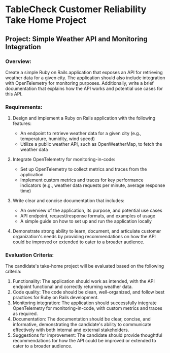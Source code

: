 # TableCheck Customer Reliability Take Home Project
## Project: Simple Weather API and Monitoring Integration

### Overview:

Create a simple Ruby on Rails application that exposes an API for retrieving weather data for a given city. The application should also include integration with OpenTelemetry for monitoring purposes. Additionally, write a brief documentation that explains how the API works and potential use cases for this API.

### Requirements:

1. Design and implement a Ruby on Rails application with the following features:
   - An endpoint to retrieve weather data for a given city (e.g., temperature, humidity, wind speed)
   - Utilize a public weather API, such as OpenWeatherMap, to fetch the weather data

2. Integrate OpenTelemetry for monitoring-in-code:
   - Set up OpenTelemetry to collect metrics and traces from the application
   - Implement custom metrics and traces for key performance indicators (e.g., weather data requests per minute, average response time)

3. Write clear and concise documentation that includes:
   - An overview of the application, its purpose, and potential use cases
   - API endpoint, request/response formats, and examples of usage
   - A simple guide on how to set up and run the application locally

4. Demonstrate strong ability to learn, document, and articulate customer organization's needs by providing recommendations on how the API could be improved or extended to cater to a broader audience.

### Evaluation Criteria:

The candidate's take-home project will be evaluated based on the following criteria:

1. Functionality: The application should work as intended, with the API endpoint functional and correctly returning weather data.
2. Code quality: The code should be clean, well-organized, and follow best practices for Ruby on Rails development.
3. Monitoring integration: The application should successfully integrate OpenTelemetry for monitoring-in-code, with custom metrics and traces as required.
4. Documentation: The documentation should be clear, concise, and informative, demonstrating the candidate's ability to communicate effectively with both internal and external stakeholders.
5. Suggestions for improvement: The candidate should provide thoughtful recommendations for how the API could be improved or extended to cater to a broader audience.
